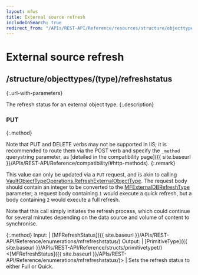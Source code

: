 ```yaml
---
layout: mfws
title: External source refresh
includeInSearch: true
redirect_from: "/APIs/REST-API/Reference/resources/structure/objecttypes/type/refreshstatus.html"
---
```


# External source refresh

## /structure/objecttypes/(type)/refreshstatus
{:.url-with-parameters}

The refresh status for an external object type. 
{:.description}

### PUT
{:.method}

Note that PUT and DELETE verbs may not be supported in IIS; it is recommended to route them via the POST verb and specify the `_method` querystring parameter, as [detailed in the compatibility page]({{ site.baseurl }}/APIs/REST-API/Reference/compatibility/#http-methods).
{:.remark}

This value can only be updated via a `PUT` request, and is akin to calling [VaultObjectTypeOperations.RefreshExternalObjectType](https://developer.m-files.com/APIs/COM-API/Reference/index.html#MFilesAPI~VaultObjectTypeOperations~RefreshExternalObjectType.html).  The request body should contain an integer to be converted to the [MFExternalDBRefreshType](https://developer.m-files.com/APIs/COM-API/Reference/index.html#MFilesAPI~MFExternalDBRefreshType.html) parameter; a request body containing `1` would execute a quick refresh, but a body containing `2` would execute a full refresh.

Note that this call simply initiates the refresh process, which could continue for several minutes depending on the data source and volume of content to synchronise.

{:.method}
Input: | [MFRefreshStatus]({{ site.baseurl }}/APIs/REST-API/Reference/enumerations/mfrefreshstatus/)
Output: | [PrimitiveType]({{ site.baseurl }}/APIs/REST-API/Reference/structs/primitivetypet/)<[MFRefreshStatus]({{ site.baseurl }}/APIs/REST-API/Reference/enumerations/mfrefreshstatus/)>
| Sets the refresh status to either Full or Quick.